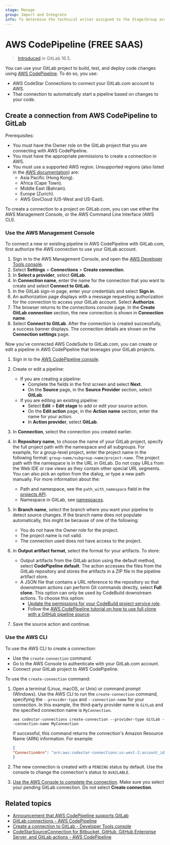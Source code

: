 ```yaml
---
stage: Manage
group: Import and Integrate
info: To determine the technical writer assigned to the Stage/Group associated with this page, see https://about.gitlab.com/handbook/product/ux/technical-writing/#assignments
---
```


# AWS CodePipeline **(FREE SAAS)**

> [Introduced](https://gitlab.com/gitlab-com/alliances/aws/wip/aws-cs-collab/aws-gitlab-collaboration/-/issues/25) in GitLab 16.5.

You can use your GitLab project to build, test, and deploy code changes using [AWS CodePipeline](https://aws.amazon.com/codepipeline/). To do so, you use:

- AWS CodeStar Connections to connect your GitLab.com account to AWS.
- That connection to automatically start a pipeline based on changes to your code.

## Create a connection from AWS CodePipeline to GitLab

Prerequisites:

- You must have the Owner role on the GitLab project that you are connecting with AWS CodePipeline.
- You must have the appropriate permissions to create a connection in AWS.
- You must use a supported AWS region. Unsupported regions (also listed in the [AWS documentation](https://docs.aws.amazon.com/codepipeline/latest/userguide/connections-gitlab.html)) are:
  - Asia Pacific (Hong Kong).
  - Africa (Cape Town).
  - Middle East (Bahrain).
  - Europe (Zurich).
  - AWS GovCloud (US-West and US-East).

To create a connection to a project on GitLab.com, you can use either the AWS Management Console, or the AWS Command Line Interface (AWS CLI).

### Use the AWS Management Console

To connect a new or existing pipeline in AWS CodePipeline with GitLab.com, first authorize the AWS connection to use your GitLab account.

1. Sign in to the AWS Management Console, and open the [AWS Developer Tools console](https://console.aws.amazon.com/codesuite/settings/connections).
1. Select **Settings** > **Connections** > **Create connection**.
1. In **Select a provider**, select **GitLab**.
1. In **Connection name**, enter the name for the connection that you want to create and select **Connect to GitLab**.
1. In the GitLab sign-in page, enter your credentials and select **Sign in**.
1. An authorization page displays with a message requesting authorization for the connection to access your GitLab account. Select **Authorize**.
1. The browser returns to the connections console page. In the **Create GitLab connection** section, the new connection is shown in **Connection name**.
1. Select **Connect to GitLab**. After the connection is created successfully, a success banner displays. The connection details are shown on the **Connection settings** page.

Now you've connected AWS CodeSuite to GitLab.com, you can create or edit a pipeline in AWS CodePipeline that leverages your GitLab projects.

1. Sign in to the [AWS CodePipeline console](https://console.aws.amazon.com/codesuite/codepipeline/start).
1. Create or edit a pipeline:
   - If you are creating a pipeline:
     - Complete the fields in the first screen and select **Next**.
     - On the **Source** page, in the **Source Provider** section, select **GitLab**.
   - If you are editing an existing pipeline:
     - Select **Edit** > **Edit stage** to add or edit your source action.
     - On the **Edit action** page, in the **Action name** section, enter the name for your action.
     - In **Action provider**, select **GitLab**.
1. In **Connection**, select the connection you created earlier.
1. In **Repository name**, to choose the name of your GitLab project, specify the full project path with the namespace and all subgroups.
   For example, for a group-level project, enter the project name in the following format: `group-name/subgroup-name/project-name`.
   The project path with the namespace is in the URL in GitLab. Do not copy URLs from the Web IDE or raw views as they contain other special URL segments.
   You can also pick an option from the dialog, or type a new path manually.
   For more information about the:
   - Path and namespace, see the `path_with_namespace` field in the [projects API](../../../api/projects.md#get-single-project).
   - Namespace in GitLab, see [namespaces](../../namespace/index.md).

1. In **Branch name**, select the branch where you want your pipeline to detect source changes.
   If the branch name does not populate automatically, this might be because of one of the following:
   - You do not have the Owner role for the project.
   - The project name is not valid.
   - The connection used does not have access to the project.

1. In **Output artifact format**, select the format for your artifacts. To store:
   - Output artifacts from the GitLab action using the default method, select **CodePipeline default**. The action accesses the files from the GitLab repository and
     stores the artifacts in a ZIP file in the pipeline artifact store.
   - A JSON file that contains a URL reference to the repository so that downstream actions can perform Git commands directly, select **Full clone**. This option can only be used
     by CodeBuild downstream actions. To choose this option:
     - [Update the permissions for your CodeBuild project service role](https://docs.aws.amazon.com/codepipeline/latest/userguide/troubleshooting.html#codebuild-role-connections).
     - Follow the [AWS CodePipeline tutorial on how to use full clone with a GitHub pipeline source](https://docs.aws.amazon.com/codepipeline/latest/userguide/tutorials-github-gitclone.html).
1. Save the source action and continue.

### Use the AWS CLI

To use the AWS CLI to create a connection:

- Use the `create-connection` command.
- Go to the AWS Console to authenticate with your GitLab.com account.
- Connect your GitLab project to AWS CodePipeline.

To use the `create-connection` command:

1. Open a terminal (Linux, macOS, or Unix) or command prompt (Windows). Use the AWS CLI to run the `create-connection` command,
   specifying the `--provider-type` and `--connection-name` for your connection. In this example, the third-party provider name is
   `GitLab` and the specified connection name is `MyConnection`.

   ```shell
   aws codestar-connections create-connection --provider-type GitLab --connection-name MyConnection
   ```

   If successful, this command returns the connection's Amazon Resource Name (ARN) information. For example:

   ```json
   {
   "ConnectionArn": "arn:aws:codestar-connections:us-west-2:account_id:connection/aEXAMPLE-8aad-4d5d-8878-dfcab0bc441f"
   }
   ```

1. The new connection is created with a `PENDING` status by default. Use the console to change the connection's status to `AVAILABLE`.

1. [Use the AWS Console to complete the connection](#use-the-aws-management-console). Make sure you select your pending GitLab connection. Do not select **Create connection**.

## Related topics

- [Announcement that AWS CodePipeline supports GitLab](https://aws.amazon.com/about-aws/whats-new/2023/08/aws-codepipeline-supports-gitlab/)
- [GitLab connections - AWS CodePipeline](https://docs.aws.amazon.com/codepipeline/latest/userguide/connections-gitlab.html)
- [Create a connection to GitLab - Developer Tools console](https://docs.aws.amazon.com/dtconsole/latest/userguide/connections-create-gitlab.html)
- [CodeStarSourceConnection for Bitbucket, GitHub, GitHub Enterprise Server, and GitLab actions - AWS CodePipeline](https://docs.aws.amazon.com/codepipeline/latest/userguide/action-reference-CodestarConnectionSource.html)
